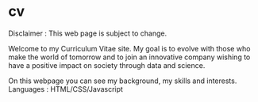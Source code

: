 # cv

Disclaimer : This web page is subject to change.

Welcome to my Curriculum Vitae site.
My goal is to evolve with those who make the world of tomorrow and to join an innovative company wishing to have a positive impact on society through data and science.

On this webpage you can see my background, my skills and interests. 
Languages : HTML/CSS/Javascript
